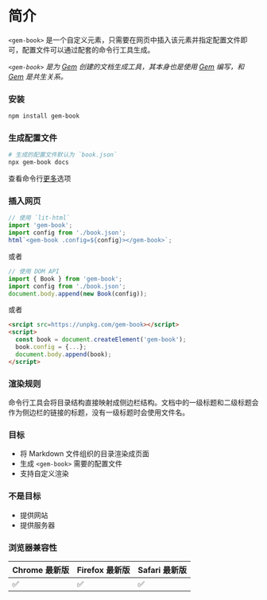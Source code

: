 # 简介

`<gem-book>` 是一个自定义元素，只需要在网页中插入该元素并指定配置文件即可，配置文件可以通过配套的命令行工具生成。

_`<gem-book>` 是为 [Gem](https://github.com/mantou132/gem) 创建的文档生成工具，其本身也是使用 [Gem](https://github.com/mantou132/gem) 编写，和 [Gem](https://github.com/mantou132/gem) 是共生关系。_

### 安装

```bash
npm install gem-book
```

### 生成配置文件

```bash
# 生成的配置文件默认为 `book.json`
npx gem-book docs
```

查看命令行[更多](./002-guide/003-cli)选项

### 插入网页

```js
// 使用 `lit-html`
import 'gem-book';
import config from './book.json';
html`<gem-book .config=${config}></gem-book>`;
```

或者

```js
// 使用 DOM API
import { Book } from 'gem-book';
import config from './book.json';
document.body.append(new Book(config));
```

或者

```html
<srcipt src=https://unpkg.com/gem-book></script>
<script>
  const book = document.createElement('gem-book');
  book.config = {...};
  document.body.append(book);
</script>
```

### 渲染规则

命令行工具会将目录结构直接映射成侧边栏结构。文档中的一级标题和二级标题会作为侧边栏的链接的标题，没有一级标题时会使用文件名。

### 目标

- 将 Markdown 文件组织的目录渲染成页面
- 生成 `<gem-book>` 需要的配置文件
- 支持自定义渲染

### 不是目标

- 提供网站
- 提供服务器

### 浏览器兼容性

| Chrome 最新版 | Firefox 最新版 | Safari 最新版 |
| ------------- | -------------- | ------------- |
| ✅            | ✅             | ✅            |
